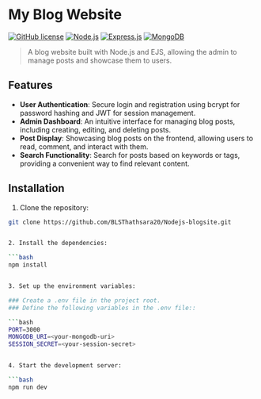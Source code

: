 # My Blog Website

[![GitHub license](https://img.shields.io/badge/license-MIT-blue.svg)](https://github.com/your-username/your-repo-name/blob/main/LICENSE)
[![Node.js](https://img.shields.io/badge/Node.js-v14.17.3-green.svg?logo=node.js)](https://nodejs.org/)
[![Express.js](https://img.shields.io/badge/Express.js-v4.18.2-blue.svg?logo=express)](https://expressjs.com/)
[![MongoDB](https://img.shields.io/badge/MongoDB-v7.3.0-green.svg?logo=mongodb)](https://www.mongodb.com/)

> A blog website built with Node.js and EJS, allowing the admin to manage posts and showcase them to users.


## Features

- **User Authentication**: Secure login and registration using bcrypt for password hashing and JWT for session management.
- **Admin Dashboard**: An intuitive interface for managing blog posts, including creating, editing, and deleting posts.
- **Post Display**: Showcasing blog posts on the frontend, allowing users to read, comment, and interact with them.
- **Search Functionality**: Search for posts based on keywords or tags, providing a convenient way to find relevant content.

## Installation

1. Clone the repository:

```bash
git clone https://github.com/BLSThathsara20/Nodejs-blogsite.git


2. Install the dependencies:

```bash
npm install


3. Set up the environment variables:

### Create a .env file in the project root.
### Define the following variables in the .env file::

```bash
PORT=3000
MONGODB_URI=<your-mongodb-uri>
SESSION_SECRET=<your-session-secret>


4. Start the development server:

```bash
npm run dev




